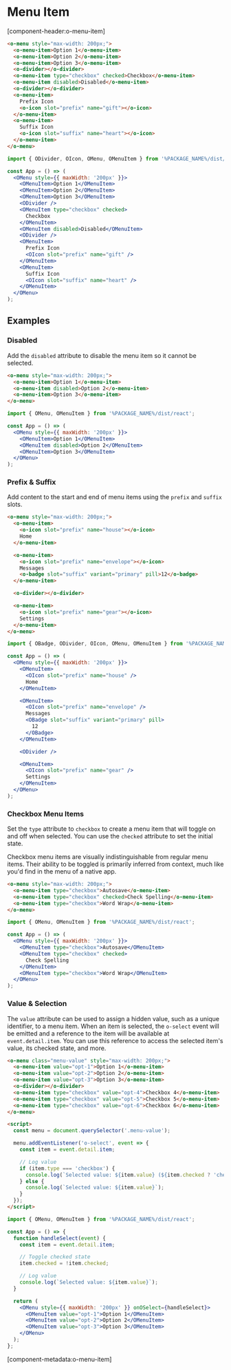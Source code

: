 # Menu Item

[component-header:o-menu-item]

```html preview
<o-menu style="max-width: 200px;">
  <o-menu-item>Option 1</o-menu-item>
  <o-menu-item>Option 2</o-menu-item>
  <o-menu-item>Option 3</o-menu-item>
  <o-divider></o-divider>
  <o-menu-item type="checkbox" checked>Checkbox</o-menu-item>
  <o-menu-item disabled>Disabled</o-menu-item>
  <o-divider></o-divider>
  <o-menu-item>
    Prefix Icon
    <o-icon slot="prefix" name="gift"></o-icon>
  </o-menu-item>
  <o-menu-item>
    Suffix Icon
    <o-icon slot="suffix" name="heart"></o-icon>
  </o-menu-item>
</o-menu>
```

```jsx react
import { ODivider, OIcon, OMenu, OMenuItem } from '%PACKAGE_NAME%/dist/react';

const App = () => (
  <OMenu style={{ maxWidth: '200px' }}>
    <OMenuItem>Option 1</OMenuItem>
    <OMenuItem>Option 2</OMenuItem>
    <OMenuItem>Option 3</OMenuItem>
    <ODivider />
    <OMenuItem type="checkbox" checked>
      Checkbox
    </OMenuItem>
    <OMenuItem disabled>Disabled</OMenuItem>
    <ODivider />
    <OMenuItem>
      Prefix Icon
      <OIcon slot="prefix" name="gift" />
    </OMenuItem>
    <OMenuItem>
      Suffix Icon
      <OIcon slot="suffix" name="heart" />
    </OMenuItem>
  </OMenu>
);
```

## Examples

### Disabled

Add the `disabled` attribute to disable the menu item so it cannot be selected.

```html preview
<o-menu style="max-width: 200px;">
  <o-menu-item>Option 1</o-menu-item>
  <o-menu-item disabled>Option 2</o-menu-item>
  <o-menu-item>Option 3</o-menu-item>
</o-menu>
```

```jsx react
import { OMenu, OMenuItem } from '%PACKAGE_NAME%/dist/react';

const App = () => (
  <OMenu style={{ maxWidth: '200px' }}>
    <OMenuItem>Option 1</OMenuItem>
    <OMenuItem disabled>Option 2</OMenuItem>
    <OMenuItem>Option 3</OMenuItem>
  </OMenu>
);
```

### Prefix & Suffix

Add content to the start and end of menu items using the `prefix` and `suffix` slots.

```html preview
<o-menu style="max-width: 200px;">
  <o-menu-item>
    <o-icon slot="prefix" name="house"></o-icon>
    Home
  </o-menu-item>

  <o-menu-item>
    <o-icon slot="prefix" name="envelope"></o-icon>
    Messages
    <o-badge slot="suffix" variant="primary" pill>12</o-badge>
  </o-menu-item>

  <o-divider></o-divider>

  <o-menu-item>
    <o-icon slot="prefix" name="gear"></o-icon>
    Settings
  </o-menu-item>
</o-menu>
```

```jsx react
import { OBadge, ODivider, OIcon, OMenu, OMenuItem } from '%PACKAGE_NAME%/dist/react';

const App = () => (
  <OMenu style={{ maxWidth: '200px' }}>
    <OMenuItem>
      <OIcon slot="prefix" name="house" />
      Home
    </OMenuItem>

    <OMenuItem>
      <OIcon slot="prefix" name="envelope" />
      Messages
      <OBadge slot="suffix" variant="primary" pill>
        12
      </OBadge>
    </OMenuItem>

    <ODivider />

    <OMenuItem>
      <OIcon slot="prefix" name="gear" />
      Settings
    </OMenuItem>
  </OMenu>
);
```

### Checkbox Menu Items

Set the `type` attribute to `checkbox` to create a menu item that will toggle on and off when selected. You can use the `checked` attribute to set the initial state.

Checkbox menu items are visually indistinguishable from regular menu items. Their ability to be toggled is primarily inferred from context, much like you'd find in the menu of a native app.

```html preview
<o-menu style="max-width: 200px;">
  <o-menu-item type="checkbox">Autosave</o-menu-item>
  <o-menu-item type="checkbox" checked>Check Spelling</o-menu-item>
  <o-menu-item type="checkbox">Word Wrap</o-menu-item>
</o-menu>
```

```jsx react
import { OMenu, OMenuItem } from '%PACKAGE_NAME%/dist/react';

const App = () => (
  <OMenu style={{ maxWidth: '200px' }}>
    <OMenuItem type="checkbox">Autosave</OMenuItem>
    <OMenuItem type="checkbox" checked>
      Check Spelling
    </OMenuItem>
    <OMenuItem type="checkbox">Word Wrap</OMenuItem>
  </OMenu>
);
```

### Value & Selection

The `value` attribute can be used to assign a hidden value, such as a unique identifier, to a menu item. When an item is selected, the `o-select` event will be emitted and a reference to the item will be available at `event.detail.item`. You can use this reference to access the selected item's value, its checked state, and more.

```html preview
<o-menu class="menu-value" style="max-width: 200px;">
  <o-menu-item value="opt-1">Option 1</o-menu-item>
  <o-menu-item value="opt-2">Option 2</o-menu-item>
  <o-menu-item value="opt-3">Option 3</o-menu-item>
  <o-divider></o-divider>
  <o-menu-item type="checkbox" value="opt-4">Checkbox 4</o-menu-item>
  <o-menu-item type="checkbox" value="opt-5">Checkbox 5</o-menu-item>
  <o-menu-item type="checkbox" value="opt-6">Checkbox 6</o-menu-item>
</o-menu>

<script>
  const menu = document.querySelector('.menu-value');

  menu.addEventListener('o-select', event => {
    const item = event.detail.item;

    // Log value
    if (item.type === 'checkbox') {
      console.log(`Selected value: ${item.value} (${item.checked ? 'checked' : 'unchecked'})`);
    } else {
      console.log(`Selected value: ${item.value}`);
    }
  });
</script>
```

```jsx react
import { OMenu, OMenuItem } from '%PACKAGE_NAME%/dist/react';

const App = () => {
  function handleSelect(event) {
    const item = event.detail.item;

    // Toggle checked state
    item.checked = !item.checked;

    // Log value
    console.log(`Selected value: ${item.value}`);
  }

  return (
    <OMenu style={{ maxWidth: '200px' }} onOSelect={handleSelect}>
      <OMenuItem value="opt-1">Option 1</OMenuItem>
      <OMenuItem value="opt-2">Option 2</OMenuItem>
      <OMenuItem value="opt-3">Option 3</OMenuItem>
    </OMenu>
  );
};
```

[component-metadata:o-menu-item]
